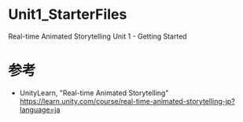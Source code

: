 # Unit1_StarterFiles
 Real-time Animated Storytelling Unit 1 - Getting Started

# 参考
- UnityLearn, "Real-time Animated Storytelling"  
https://learn.unity.com/course/real-time-animated-storytelling-jp?language=ja
